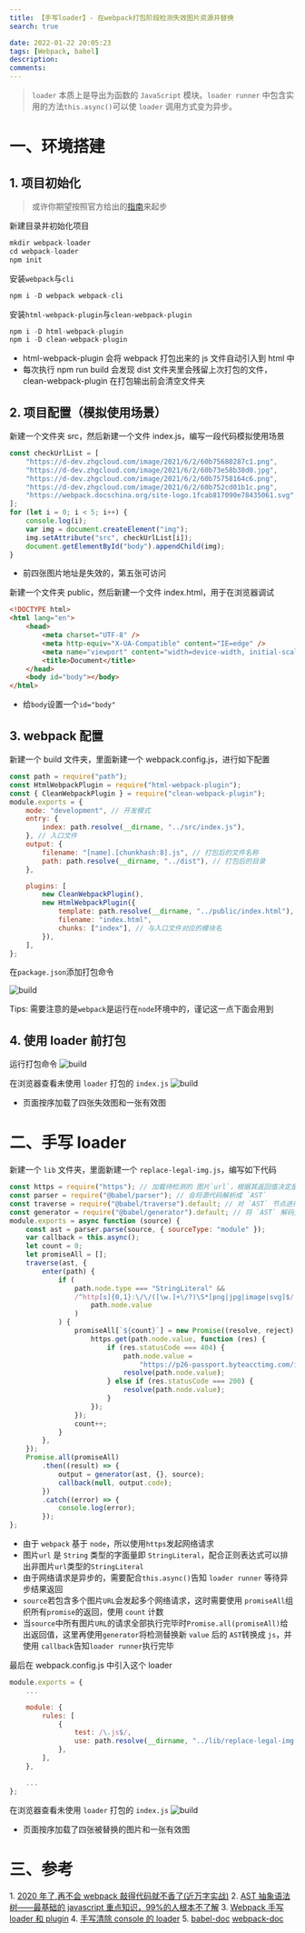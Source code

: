 ```yaml
---
title: 【手写loader】- 在webpack打包阶段检测失效图片资源并替换
search: true

date: 2022-01-22 20:05:23
tags: [Webpack, babel]
description:
comments:
---
```


> `loader` 本质上是导出为函数的 `JavaScript` 模块。`loader runner` 中包含实用的方法`this.async()`可以使 `loader` 调用方式变为异步。

# 一、环境搭建

## 1\. 项目初始化

> 或许你期望按照官方给出的[指南](https://webpack.docschina.org/guides/getting-started/#basic-setup)来起步

新建目录并初始化项目

```js
mkdir webpack-loader
cd webpack-loader
npm init
```

安装`webpack`与`cli`

```js
npm i -D webpack webpack-cli

```

安装`html-webpack-plugin`与`clean-webpack-plugin`

```js
npm i -D html-webpack-plugin
npm i -D clean-webpack-plugin
```

-   html-webpack-plugin 会将 webpack 打包出来的 js 文件自动引入到 html 中
-   每次执行 npm run build 会发现 dist 文件夹里会残留上次打包的文件，clean-webpack-plugin 在打包输出前会清空文件夹

## 2\. 项目配置（模拟使用场景）

新建一个文件夹 src，然后新建一个文件 index.js，编写一段代码模拟使用场景

```js
const checkUrlList = [
    "https://d-dev.zhgcloud.com/image/2021/6/2/60b75680287c1.png",
    "https://d-dev.zhgcloud.com/image/2021/6/2/60b73e58b38d0.jpg",
    "https://d-dev.zhgcloud.com/image/2021/6/2/60b75758164c6.png",
    "https://d-dev.zhgcloud.com/image/2021/6/2/60b752cd01b1c.png",
    "https://webpack.docschina.org/site-logo.1fcab817090e78435061.svg",
];
for (let i = 0; i < 5; i++) {
    console.log(i);
    var img = document.createElement("img");
    img.setAttribute("src", checkUrlList[i]);
    document.getElementById("body").appendChild(img);
}
```

-   前四张图片地址是失效的，第五张可访问

新建一个文件夹 public，然后新建一个文件 index.html，用于在浏览器调试

```html
<!DOCTYPE html>
<html lang="en">
    <head>
        <meta charset="UTF-8" />
        <meta http-equiv="X-UA-Compatible" content="IE=edge" />
        <meta name="viewport" content="width=device-width, initial-scale=1.0" />
        <title>Document</title>
    </head>
    <body id="body"></body>
</html>
```

-   给`body`设置一个`id="body"`

## 3\. webpack 配置

新建一个 build 文件夹，里面新建一个 webpack.config.js，进行如下配置

```js
const path = require("path");
const HtmlWebpackPlugin = require("html-webpack-plugin");
const { CleanWebpackPlugin } = require("clean-webpack-plugin");
module.exports = {
    mode: "development", // 开发模式
    entry: {
        index: path.resolve(__dirname, "../src/index.js"),
    }, // 入口文件
    output: {
        filename: "[name].[chunkhash:8].js", // 打包后的文件名称
        path: path.resolve(__dirname, "../dist"), // 打包后的目录
    },

    plugins: [
        new CleanWebpackPlugin(),
        new HtmlWebpackPlugin({
            template: path.resolve(__dirname, "../public/index.html"),
            filename: "index.html",
            chunks: ["index"], // 与入口文件对应的模块名
        }),
    ],
};
```

在`package.json`添加打包命令

![build](./images/build.png)

Tips: 需要注意的是`webpack`是运行在`node`环境中的，谨记这一点下面会用到

## 4\. 使用 loader 前打包

运行打包命令
![build](./images/run-build.png)

在浏览器查看未使用 `loader` 打包的 `index.js`
![build](./images/result.png)

-   页面按序加载了四张失效图和一张有效图

# 二、手写 loader

新建一个 `lib` 文件夹，里面新建一个 `replace-legal-img.js`，编写如下代码

```js
const https = require("https"); // 加载待检测的 图片`url`，根据其返回值决定是否替换成合法图片`url`
const parser = require("@babel/parser"); // 会将源代码解析成 `AST`
const traverse = require("@babel/traverse").default; // 对 `AST` 节点进行递归遍历，生成一个便于操作、转换的 `path` 对象
const generator = require("@babel/generator").default; // 将 `AST` 解码生成 `js` 代码
module.exports = async function (source) {
    const ast = parser.parse(source, { sourceType: "module" });
    var callback = this.async();
    let count = 0;
    let promiseAll = [];
    traverse(ast, {
        enter(path) {
            if (
                path.node.type === "StringLiteral" &&
                /^http[s]{0,1}:\/\/([\w.]+\/?)\S*[png|jpg|image|svg]$/.test(
                    path.node.value
                )
            ) {
                promiseAll[`${count}`] = new Promise((resolve, reject) => {
                    https.get(path.node.value, function (res) {
                        if (res.statusCode === 404) {
                            path.node.value =
                                "https://p26-passport.byteacctimg.com/img/mosaic-legacy/3793/3114521287~300x300.image";
                            resolve(path.node.value);
                        } else if (res.statusCode === 200) {
                            resolve(path.node.value);
                        }
                    });
                });
                count++;
            }
        },
    });
    Promise.all(promiseAll)
        .then((result) => {
            output = generator(ast, {}, source);
            callback(null, output.code);
        })
        .catch((error) => {
            console.log(error);
        });
};
```

-   由于 `webpack` 基于 `node`，所以使用`https`发起网络请求
-   图片`url` 是 `String` 类型的字面量即 `StringLiteral`，配合正则表达式可以排出非图片`url`类型的`StringLiteral`
-   由于网络请求是异步的，需要配合`this.async()`告知 `loader runner` 等待异步结果返回
-   `source`若包含多个图片`URL`会发起多个网络请求，这时需要使用 `promiseAll`组织所有`promise`的返回，使用 `count` 计数
-   当`source`中所有图片`URL`的请求全部执行完毕时`Promise.all(promiseAll)`给出返回值，这里再使用`generator`将检测替换新 `value` 后的 `AST`转换成 `js`，并使用 `callback`告知`loader runner`执行完毕

最后在 webpack.config.js 中引入这个 loader

```js
module.exports = {
    ...

    module: {
        rules: [
            {
                test: /\.js$/,
                use: path.resolve(__dirname, "../lib/replace-legal-img.js"),
            },
        ],
    },

    ...
};
```

在浏览器查看未使用 `loader` 打包的 `index.js`
![build](./images/new-result.png)

-   页面按序加载了四张被替换的图片和一张有效图

# 三、参考

1\. [2020 年了,再不会 webpack 敲得代码就不香了(近万字实战)](https://juejin.cn/post/6844904031240863758#heading-1)
2\. [AST 抽象语法树——最基础的 javascript 重点知识，99%的人根本不了解](https://segmentfault.com/a/1190000016231512)
3\. [Webpack 手写 loader 和 plugin](https://juejin.cn/post/6888936770692448270#heading-2)
4\. [手写清除 console 的 loader](https://juejin.cn/post/7039258932845477925#heading-4)
5\. [babel-doc](https://babeljs.io/docs/en/babel-traverse)
[webpack-doc](https://webpack.docschina.org/api/loaders#thisasync)
